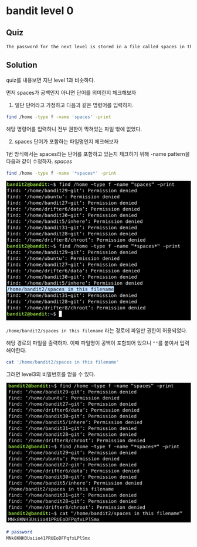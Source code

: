 # bandit level 0

## Quiz

```md
The password for the next level is stored in a file called spaces in this filename located in the home directory
```

## Solution

quiz를 내용보면 지난 level 1과 비슷하다.

먼저 spaces가 공백인지 아니면 단어를 의미한지 체크해보자

1. 일단 단어라고 가정하고 다음과 같은 명령어를 입력하자.

```zsh
find /home -type f -name 'spaces' -print
```

해당 명령어를 입력하니 전부 권한이 막혀있는 파일 밖에 없었다.

2. spaces 단어가 포함하는 파일명인지 체크해보자

1번 방식에서는 spaces라는 단어를 포함하고 있는지 체크하기 위해 -name pattern을 다음과 같이 수정하자. *spaces*

```zsh
find /home -type f -name '*spaces*' -print
```

![](/assets/img/bandit-level2.png)

`/home/bandit2/spaces in this filename` 라는 경로에 파일만 권한이 허용되었다.

해당 경로의 파일을 출력하자. 이때 파일명이 공백이 포함되어 있으니 `""`를 붙여서 입력해야한다.

```zsh
cat '/home/bandit2/spaces in this filename'
```

그러면 level3의 비밀번호를 얻을 수 있다.

![](/assets/img/bandit-level2-all.png)

```md
# password
MNk8KNH3Usiio41PRUEoDFPqfxLPlSmx
```